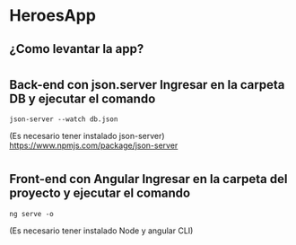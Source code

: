 # HeroesApp
## ¿Como levantar la app?
# 


## Back-end con json.server Ingresar en la carpeta DB y ejecutar el comando
```
json-server --watch db.json
```
(Es necesario tener instalado json-server) https://www.npmjs.com/package/json-server

# 

## Front-end con Angular Ingresar en la carpeta del proyecto y ejecutar el comando
```
ng serve -o
```
(Es necesario tener instalado Node y angular CLI)
